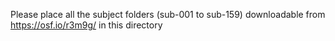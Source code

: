 Please place all the subject folders (sub-001 to sub-159) downloadable from https://osf.io/r3m9g/ in this directory
